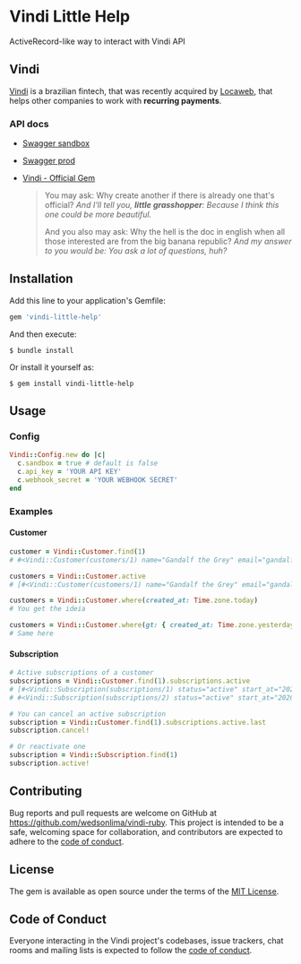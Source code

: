 # Vindi Little Help

ActiveRecord-like way to interact with Vindi API

## Vindi

[Vindi](https://vindi.com.br) is a brazilian fintech, that was recently acquired by [Locaweb](https://blog.vindi.com.br/agora-a-vindi-faz-parte-do-grupo-locaweb), that helps other companies to work with **recurring payments**.

### API docs

  * [Swagger sandbox](https://vindi.github.io/api-docs/dist/?url=https://sandbox-app.vindi.com.br/api/v1/docs#/)
  * [Swagger prod](https://vindi.github.io/api-docs/dist)
  *
    [Vindi - Official Gem](https://github.com/vindi/vindi-ruby)

    > You may ask: Why create another if there is already one that's official?
    > *And I'll tell you, **little grasshopper**: Because I think this one could be more beautiful.*
    >
    > And you also may ask: Why the hell is the doc in english when all those interested are from the big banana republic?
    > *And my answer to you would be: You ask a lot of questions, huh?*

## Installation

Add this line to your application's Gemfile:

```ruby
gem 'vindi-little-help'
```

And then execute:

    $ bundle install

Or install it yourself as:

    $ gem install vindi-little-help

## Usage

### Config

```ruby
Vindi::Config.new do |c|
  c.sandbox = true # default is false
  c.api_key = 'YOUR API KEY'
  c.webhook_secret = 'YOUR WEBHOOK SECRET'
end
```

### Examples

#### Customer

```ruby
customer = Vindi::Customer.find(1)
# #<Vindi::Customer(customers/1) name="Gandalf the Grey" email="gandalf@middleearth.com" registry_code="" code="1" notes=nil status="archived" created_at="0001-01-01T00:00:01.000-00:00" updated_at="0001-01-01T00:00:01.000-00:00" metadata={} phones=[] id=1 address=#<Vindi::Address(addresses) street=nil number=nil additional_details=nil zipcode=nil neighborhood=nil city=nil state=nil country=nil>>

customers = Vindi::Customer.active
# [#<Vindi::Customer(customers/1) name="Gandalf the Grey" email="gandalf@middleearth.com" registry_code="" code="1" notes=nil status="archived" created_at="0001-01-01T00:00:01.000-00:00" updated_at="0001-01-01T00:00:01.000-00:00" metadata={} phones=[] id=1 address=#<Vindi::Address(addresses) street=nil number=nil additional_details=nil zipcode=nil neighborhood=nil city=nil state=nil country=nil>>]

customers = Vindi::Customer.where(created_at: Time.zone.today)
# You get the ideia

customers = Vindi::Customer.where(gt: { created_at: Time.zone.yesterday })
# Same here
```

#### Subscription

```ruby
# Active subscriptions of a customer
subscriptions = Vindi::Customer.find(1).subscriptions.active
# [#<Vindi::Subscription(subscriptions/1) status="active" start_at="2020-07-14T00:00:00.000-03:00" ...>>,
# #<Vindi::Subscription(subscriptions/2) status="active" start_at="2020-07-14T00:00:00.000-03:00" ...>>]

# You can cancel an active subscription
subscription = Vindi::Customer.find(1).subscriptions.active.last
subscription.cancel!

# Or reactivate one
subscription = Vindi::Subscription.find(1)
subscription.active!
```

## Contributing

Bug reports and pull requests are welcome on GitHub at https://github.com/wedsonlima/vindi-ruby. This project is intended to be a safe, welcoming space for collaboration, and contributors are expected to adhere to the [code of conduct](https://github.com/[USERNAME]/vindi/blob/main/CODE_OF_CONDUCT.md).

## License

The gem is available as open source under the terms of the [MIT License](https://opensource.org/licenses/MIT).

## Code of Conduct

Everyone interacting in the Vindi project's codebases, issue trackers, chat rooms and mailing lists is expected to follow the [code of conduct](https://github.com/wedsonlima/vindi-ruby/blob/main/CODE_OF_CONDUCT.md).

